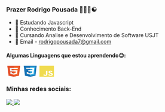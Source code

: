 ### Prazer Rodrigo Pousada 👋🏾🥇☯️


- 🚀 Estudando Javascript
- 👔 Conhecimento Back-End
- 🥼 Cursando Analise e Desenvolvimento de Software USJT
- 📩 Email - rodrigopousada7@gmail.com

#### Algumas Linguagens que estou aprendendo😉:
<div style="display: inline_block">
  
  <img align="center" alt="Rdg-HTML" height="30" width="40" src="https://raw.githubusercontent.com/devicons/devicon/master/icons/html5/html5-original.svg">
  <img align="center" alt="Rdg-CSS" height="30" width="40" src="https://raw.githubusercontent.com/devicons/devicon/master/icons/css3/css3-original.svg">
  <img align="center" alt="Rdg-Js" height="30" width="40" src="https://raw.githubusercontent.com/devicons/devicon/master/icons/javascript/javascript-plain.svg">
  
</div>

### Minhas redes sociais:
<a href="https://www.linkedin.com/in/rodrigo-pousada-vieira-92b606208/"><img src="https://img.shields.io/badge/LinkedIn-F6F6F6?style=for-the-badge&logo=linkedin&logoColor=blue"> </img></a>
<a href="instagram.com/rdgcria7"><img src="https://img.shields.io/badge/Instagram-F6F6F6?style=for-the-badge&logo=Instagram&logoColor=rose"></img></a>
